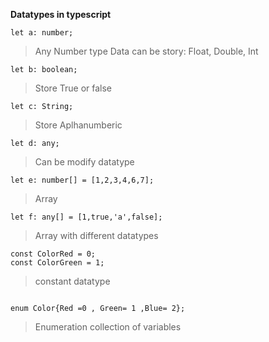 **Datatypes in typescript**
```
let a: number;

```
>Any Number type Data can be story: Float, Double, Int
```
let b: boolean;

```
>Store True or false
```
let c: String;

```
>Store Aplhanumberic
```
let d: any;

```
>Can be modify datatype
```
let e: number[] = [1,2,3,4,6,7];

```
>Array
```
let f: any[] = [1,true,'a',false];

```
>Array with different datatypes

```
const ColorRed = 0;
const ColorGreen = 1;

```
>constant datatype
```

enum Color{Red =0 , Green= 1 ,Blue= 2};
```
>Enumeration collection of variables
